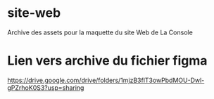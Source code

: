 # site-web
Archive des assets pour la maquette du site Web de La Console

# Lien vers archive du fichier figma
https://drive.google.com/drive/folders/1mjzB3flT3owPbdMOU-Dwl-gPZrhoK0S3?usp=sharing
